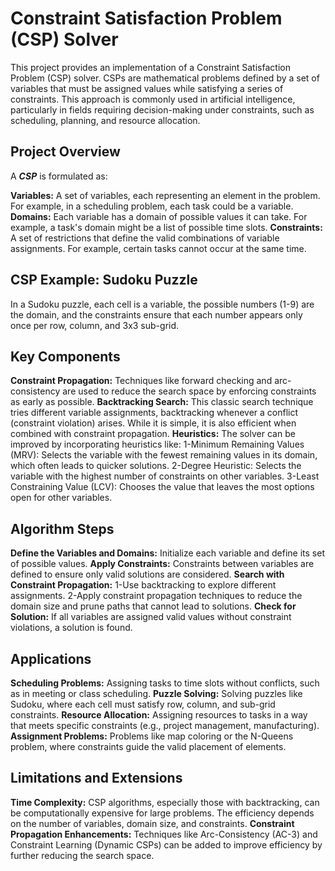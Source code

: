 # Constraint Satisfaction Problem (CSP) Solver
This project provides an implementation of a Constraint Satisfaction Problem (CSP) solver. CSPs are mathematical problems defined by a set of variables that must be assigned values while satisfying a series of constraints. This approach is commonly used in artificial intelligence, particularly in fields requiring decision-making under constraints, such as scheduling, planning, and resource allocation.

## Project Overview
A ***CSP*** is formulated as:

**Variables:** A set of variables, each representing an element in the problem. For example, in a scheduling problem, each task could be a variable.
**Domains:** Each variable has a domain of possible values it can take. For example, a task's domain might be a list of possible time slots.
**Constraints:** A set of restrictions that define the valid combinations of variable assignments. For example, certain tasks cannot occur at the same time.

## CSP Example: Sudoku Puzzle
In a Sudoku puzzle, each cell is a variable, the possible numbers (1-9) are the domain, and the constraints ensure that each number appears only once per row, column, and 3x3 sub-grid.

## Key Components

**Constraint Propagation:** Techniques like forward checking and arc-consistency are used to reduce the search space by enforcing constraints as early as possible.
**Backtracking Search:** This classic search technique tries different variable assignments, backtracking whenever a conflict (constraint violation) arises. While it is simple, it is also efficient when combined with constraint propagation.
**Heuristics:** The solver can be improved by incorporating heuristics like:
1-Minimum Remaining Values (MRV): Selects the variable with the fewest remaining values in its domain, which often leads to quicker solutions.
2-Degree Heuristic: Selects the variable with the highest number of constraints on other variables.
3-Least Constraining Value (LCV): Chooses the value that leaves the most options open for other variables.

## Algorithm Steps
**Define the Variables and Domains:** Initialize each variable and define its set of possible values.
**Apply Constraints:** Constraints between variables are defined to ensure only valid solutions are considered.
**Search with Constraint Propagation:**
1-Use backtracking to explore different assignments.
2-Apply constraint propagation techniques to reduce the domain size and prune paths that cannot lead to solutions.
**Check for Solution:** If all variables are assigned valid values without constraint violations, a solution is found.

## Applications
**Scheduling Problems:** Assigning tasks to time slots without conflicts, such as in meeting or class scheduling.
**Puzzle Solving:** Solving puzzles like Sudoku, where each cell must satisfy row, column, and sub-grid constraints.
**Resource Allocation:** Assigning resources to tasks in a way that meets specific constraints (e.g., project management, manufacturing).
**Assignment Problems:** Problems like map coloring or the N-Queens problem, where constraints guide the valid placement of elements.

## Limitations and Extensions
**Time Complexity:** CSP algorithms, especially those with backtracking, can be computationally expensive for large problems. The efficiency depends on the number of variables, domain size, and constraints.
**Constraint Propagation Enhancements:** Techniques like Arc-Consistency (AC-3) and Constraint Learning (Dynamic CSPs) can be added to improve efficiency by further reducing the search space.
















